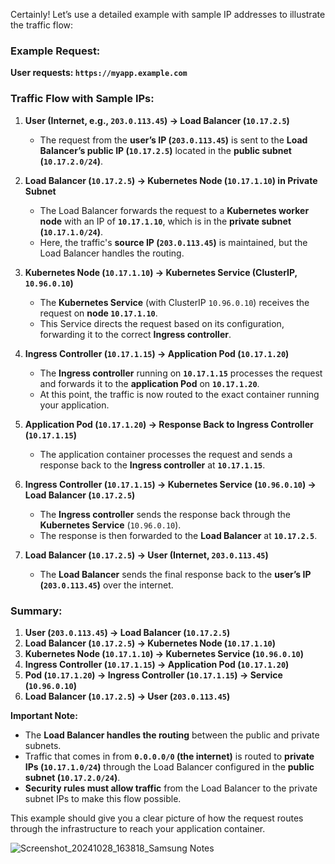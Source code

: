 Certainly! Let’s use a detailed example with sample IP addresses to illustrate the traffic flow:

### Example Request:
**User requests: `https://myapp.example.com`**

### Traffic Flow with Sample IPs:
1. **User (Internet, e.g., `203.0.113.45`) → Load Balancer (`10.17.2.5`)**
   - The request from the **user’s IP (`203.0.113.45`)** is sent to the **Load Balancer’s public IP (`10.17.2.5`)** located in the **public subnet (`10.17.2.0/24`)**.

2. **Load Balancer (`10.17.2.5`) → Kubernetes Node (`10.17.1.10`) in Private Subnet**
   - The Load Balancer forwards the request to a **Kubernetes worker node** with an IP of **`10.17.1.10`**, which is in the **private subnet (`10.17.1.0/24`)**.
   - Here, the traffic's **source IP (`203.0.113.45`)** is maintained, but the Load Balancer handles the routing.

3. **Kubernetes Node (`10.17.1.10`) → Kubernetes Service (ClusterIP, `10.96.0.10`)**
   - The **Kubernetes Service** (with ClusterIP `10.96.0.10`) receives the request on **node `10.17.1.10`**.
   - This Service directs the request based on its configuration, forwarding it to the correct **Ingress controller**.

4. **Ingress Controller (`10.17.1.15`) → Application Pod (`10.17.1.20`)**
   - The **Ingress controller** running on **`10.17.1.15`** processes the request and forwards it to the **application Pod** on **`10.17.1.20`**.
   - At this point, the traffic is now routed to the exact container running your application.

5. **Application Pod (`10.17.1.20`) → Response Back to Ingress Controller (`10.17.1.15`)**
   - The application container processes the request and sends a response back to the **Ingress controller** at **`10.17.1.15`**.

6. **Ingress Controller (`10.17.1.15`) → Kubernetes Service (`10.96.0.10`) → Load Balancer (`10.17.2.5`)**
   - The **Ingress controller** sends the response back through the **Kubernetes Service** (`10.96.0.10`).
   - The response is then forwarded to the **Load Balancer** at **`10.17.2.5`**.

7. **Load Balancer (`10.17.2.5`) → User (Internet, `203.0.113.45`)**
   - The **Load Balancer** sends the final response back to the **user’s IP (`203.0.113.45`)** over the internet.

### Summary:
1. **User (`203.0.113.45`) → Load Balancer (`10.17.2.5`)**
2. **Load Balancer (`10.17.2.5`) → Kubernetes Node (`10.17.1.10`)**
3. **Kubernetes Node (`10.17.1.10`) → Kubernetes Service (`10.96.0.10`)**
4. **Ingress Controller (`10.17.1.15`) → Application Pod (`10.17.1.20`)**
5. **Pod (`10.17.1.20`) → Ingress Controller (`10.17.1.15`) → Service (`10.96.0.10`)**
6. **Load Balancer (`10.17.2.5`) → User (`203.0.113.45`)**

**Important Note:**
- The **Load Balancer handles the routing** between the public and private subnets.
- Traffic that comes in from **`0.0.0.0/0` (the internet)** is routed to **private IPs (`10.17.1.0/24`)** through the Load Balancer configured in the **public subnet (`10.17.2.0/24`)**.
- **Security rules must allow traffic** from the Load Balancer to the private subnet IPs to make this flow possible.

This example should give you a clear picture of how the request routes through the infrastructure to reach your application container.


![Screenshot_20241028_163818_Samsung Notes](https://github.com/user-attachments/assets/380d7892-6e4d-4b1c-8933-4480e4d07106)
